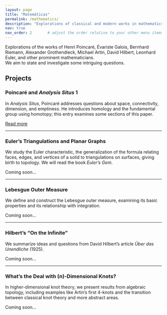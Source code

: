 ```yaml
---
layout: page
title: "Matemáticas"
permalink: /mathematics/
description: "Explorations of classical and modern works in mathematics."
nav: true
nav_order: 2       # adjust the order relative to your other menu items
---
```


Explorations of the works of Henri Poincaré, Évariste Galois, Bernhard Riemann, Alexander Grothendieck, Michael Artin, David Hilbert, Leonhard Euler, and other prominent mathematicians.  
We aim to state and investigate some intriguing questions.

## Projects

### Poincaré and *Analysis Situs* 1  
In *Analysis Situs*, Poincaré addresses questions about space, connectivity, dimension, and emptiness. He introduces homology and the fundamental group using homotopy; this entry examines some sections of this paper.  

[Read more](/mathematics/poincare-analysis-situs-1/)  

---

### Euler’s Triangulations and Planar Graphs  
We study the Euler characteristic, the generalization of the formula relating faces, edges, and vertices of a solid to triangulations on surfaces, giving birth to topology. We will read the book *Euler’s Gem*.  

Coming soon…  

---

### Lebesgue Outer Measure  
We define and construct the Lebesgue outer measure, examining its basic properties and its relationship with integration.  

Coming soon…  

---

### Hilbert’s “On the Infinite”  
We summarize ideas and questions from David Hilbert’s article *Über das Unendliche* (1925).  

Coming soon…  

---

### What’s the Deal with \(n\)-Dimensional Knots?  
In higher-dimensional knot theory, we present results from algebraic topology, including examples like Artin’s first 4-knots and the transition between classical knot theory and more abstract areas.  

Coming soon…  
